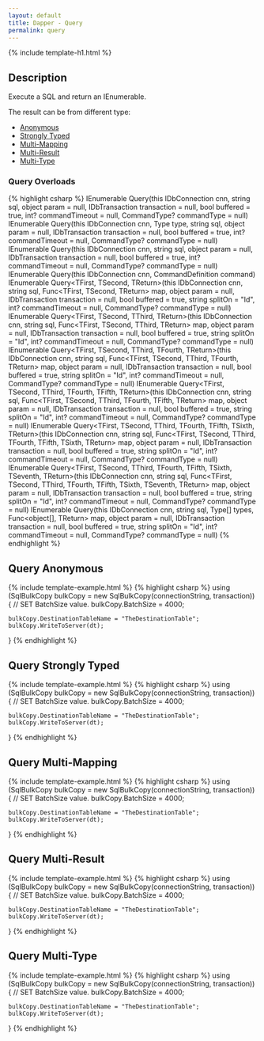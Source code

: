 ```yaml
---
layout: default
title: Dapper - Query 
permalink: query
---
```


{% include template-h1.html %}

## Description
Execute a SQL and return an IEnumerable.

The result can be from different type:

- [Anonymous](#query-anonymous)
- [Strongly Typed](#query-strongly-typed)
- [Multi-Mapping](#query-multi-mapping)
- [Multi-Result](#query-multi-result)
- [Multi-Type](#query-multi-type)

### Query Overloads

{% highlight csharp %}
IEnumerable<object> Query(this IDbConnection cnn, string sql, object param = null, IDbTransaction transaction = null, bool buffered = true, int? commandTimeout = null, CommandType? commandType = null)
IEnumerable<object> Query(this IDbConnection cnn, Type type, string sql, object param = null, IDbTransaction transaction = null, bool buffered = true, int? commandTimeout = null, CommandType? commandType = null)
IEnumerable<T> Query<T>(this IDbConnection cnn, string sql, object param = null, IDbTransaction transaction = null, bool buffered = true, int? commandTimeout = null, CommandType? commandType = null)
IEnumerable<T> Query<T>(this IDbConnection cnn, CommandDefinition command)
IEnumerable<TReturn> Query<TFirst, TSecond, TReturn>(this IDbConnection cnn, string sql, Func<TFirst, TSecond, TReturn> map, object param = null, IDbTransaction transaction = null, bool buffered = true, string splitOn = "Id", int? commandTimeout = null, CommandType? commandType = null)
IEnumerable<TReturn> Query<TFirst, TSecond, TThird, TReturn>(this IDbConnection cnn, string sql, Func<TFirst, TSecond, TThird, TReturn> map, object param = null, IDbTransaction transaction = null, bool buffered = true, string splitOn = "Id", int? commandTimeout = null, CommandType? commandType = null)
IEnumerable<TReturn> Query<TFirst, TSecond, TThird, TFourth, TReturn>(this IDbConnection cnn, string sql, Func<TFirst, TSecond, TThird, TFourth, TReturn> map, object param = null, IDbTransaction transaction = null, bool buffered = true, string splitOn = "Id", int? commandTimeout = null, CommandType? commandType = null)
IEnumerable<TReturn> Query<TFirst, TSecond, TThird, TFourth, TFifth, TReturn>(this IDbConnection cnn, string sql, Func<TFirst, TSecond, TThird, TFourth, TFifth, TReturn> map, object param = null, IDbTransaction transaction = null, bool buffered = true, string splitOn = "Id", int? commandTimeout = null, CommandType? commandType = null)
IEnumerable<TReturn> Query<TFirst, TSecond, TThird, TFourth, TFifth, TSixth, TReturn>(this IDbConnection cnn, string sql, Func<TFirst, TSecond, TThird, TFourth, TFifth, TSixth, TReturn> map, object param = null, IDbTransaction transaction = null, bool buffered = true, string splitOn = "Id", int? commandTimeout = null, CommandType? commandType = null)
IEnumerable<TReturn> Query<TFirst, TSecond, TThird, TFourth, TFifth, TSixth, TSeventh, TReturn>(this IDbConnection cnn, string sql, Func<TFirst, TSecond, TThird, TFourth, TFifth, TSixth, TSeventh, TReturn> map, object param = null, IDbTransaction transaction = null, bool buffered = true, string splitOn = "Id", int? commandTimeout = null, CommandType? commandType = null)
IEnumerable<TReturn> Query<TReturn>(this IDbConnection cnn, string sql, Type[] types, Func<object[], TReturn> map, object param = null, IDbTransaction transaction = null, bool buffered = true, string splitOn = "Id", int? commandTimeout = null, CommandType? commandType = null)
{% endhighlight %}

## Query Anonymous
{% include template-example.html %} 
{% highlight csharp %}
using (SqlBulkCopy bulkCopy = new SqlBulkCopy(connectionString, transaction))
{
    // SET BatchSize value.
    bulkCopy.BatchSize = 4000;

    bulkCopy.DestinationTableName = "TheDestinationTable";
    bulkCopy.WriteToServer(dt);
}
{% endhighlight %}

## Query Strongly Typed
{% include template-example.html %} 
{% highlight csharp %}
using (SqlBulkCopy bulkCopy = new SqlBulkCopy(connectionString, transaction))
{
    // SET BatchSize value.
    bulkCopy.BatchSize = 4000;

    bulkCopy.DestinationTableName = "TheDestinationTable";
    bulkCopy.WriteToServer(dt);
}
{% endhighlight %}

## Query Multi-Mapping
{% include template-example.html %} 
{% highlight csharp %}
using (SqlBulkCopy bulkCopy = new SqlBulkCopy(connectionString, transaction))
{
    // SET BatchSize value.
    bulkCopy.BatchSize = 4000;

    bulkCopy.DestinationTableName = "TheDestinationTable";
    bulkCopy.WriteToServer(dt);
}
{% endhighlight %}

## Query Multi-Result
{% include template-example.html %} 
{% highlight csharp %}
using (SqlBulkCopy bulkCopy = new SqlBulkCopy(connectionString, transaction))
{
    // SET BatchSize value.
    bulkCopy.BatchSize = 4000;

    bulkCopy.DestinationTableName = "TheDestinationTable";
    bulkCopy.WriteToServer(dt);
}
{% endhighlight %}

## Query Multi-Type
{% include template-example.html %} 
{% highlight csharp %}
using (SqlBulkCopy bulkCopy = new SqlBulkCopy(connectionString, transaction))
{
    // SET BatchSize value.
    bulkCopy.BatchSize = 4000;

    bulkCopy.DestinationTableName = "TheDestinationTable";
    bulkCopy.WriteToServer(dt);
}
{% endhighlight %}
